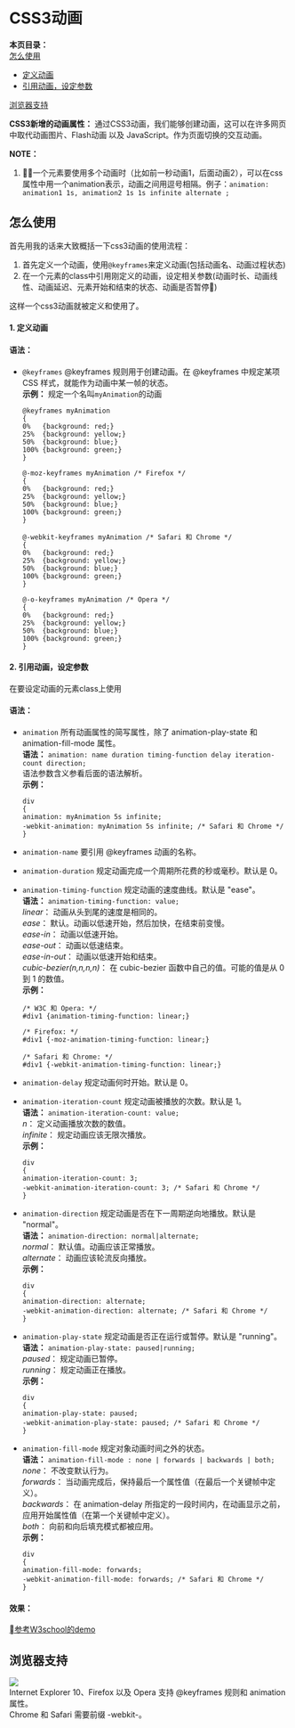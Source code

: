 # CSS3动画  
__本页目录：__   
[怎么使用](#id1)  
- [定义动画](#id11)
- [引用动画，设定参数](#id12)  

[浏览器支持](#id3)  

__CSS3新增的动画属性：__  通过CSS3动画，我们能够创建动画，这可以在许多网页中取代动画图片、Flash动画 以及 JavaScript。作为页面切换的交互动画。

__NOTE：__  
1. 一个元素要使用多个动画时（比如前一秒动画1，后面动画2），可以在css属性中用一个animation表示，动画之间用逗号相隔。例子：`animation: animation1 1s, animation2 1s 1s infinite alternate ;`

<a id='id1'></a>

## 怎么使用
首先用我的话来大致概括一下css3动画的使用流程：
1. 首先定义一个动画，使用`@keyframes`来定义动画(包括动画名、动画过程状态)
2. 在一个元素的class中引用刚定义的动画，设定相关参数(动画时长、动画线性、动画延迟、元素开始和结束的状态、动画是否暂停)    

这样一个css3动画就被定义和使用了。

<a href="" id="id11"></a>

#### 1. 定义动画  
#### __语法：__   
- `@keyframes`  @keyframes 规则用于创建动画。在 @keyframes 中规定某项 CSS 样式，就能作为动画中某一帧的状态。   
    __示例：__ 规定一个名叫``myAnimation``的动画   
    ```
    @keyframes myAnimation
    {
    0%   {background: red;}
    25%  {background: yellow;}
    50%  {background: blue;}
    100% {background: green;}
    }

    @-moz-keyframes myAnimation /* Firefox */
    {
    0%   {background: red;}
    25%  {background: yellow;}
    50%  {background: blue;}
    100% {background: green;}
    }

    @-webkit-keyframes myAnimation /* Safari 和 Chrome */
    {
    0%   {background: red;}
    25%  {background: yellow;}
    50%  {background: blue;}
    100% {background: green;}
    }

    @-o-keyframes myAnimation /* Opera */
    {
    0%   {background: red;}
    25%  {background: yellow;}
    50%  {background: blue;}
    100% {background: green;}
    }
    ```  

<a href="" id="id12"></a>

#### 2. 引用动画，设定参数  
在要设定动画的元素class上使用  
#### __语法：__   
- `animation`	所有动画属性的简写属性，除了 animation-play-state 和 animation-fill-mode 属性。  
    __语法：__ `animation: name duration timing-function delay iteration-count direction;`   
    语法参数含义参看后面的语法解析。   
    __示例：__ 
    ```
    div
    {
    animation: myAnimation 5s infinite;
    -webkit-animation: myAnimation 5s infinite; /* Safari 和 Chrome */
    }
    ```   
- `animation-name`	要引用 @keyframes 动画的名称。  
    
- `animation-duration`	规定动画完成一个周期所花费的秒或毫秒。默认是 0。
     
- `animation-timing-function`	规定动画的速度曲线。默认是 "ease"。  
    __语法：__ `animation-timing-function: value;`     
    _linear_：	动画从头到尾的速度是相同的。  
    _ease_：	默认。动画以低速开始，然后加快，在结束前变慢。  
    _ease-in_：	动画以低速开始。  
    _ease-out_：	动画以低速结束。  
    _ease-in-out_：	动画以低速开始和结束。  
    _cubic-bezier(n,n,n,n)_： 在 cubic-bezier 函数中自己的值。可能的值是从 0 到 1 的数值。   
    __示例：__   
    ```
    /* W3C 和 Opera: */
    #div1 {animation-timing-function: linear;}

    /* Firefox: */
    #div1 {-moz-animation-timing-function: linear;}

    /* Safari 和 Chrome: */
    #div1 {-webkit-animation-timing-function: linear;}
    ```
- `animation-delay`	规定动画何时开始。默认是 0。  
  
- `animation-iteration-count`	规定动画被播放的次数。默认是 1。    
    __语法：__ `animation-iteration-count: value;`       
    _n_：	 定义动画播放次数的数值。  
    _infinite_：	规定动画应该无限次播放。    
    __示例：__   
    ```
    div
    {
    animation-iteration-count: 3;
    -webkit-animation-iteration-count: 3; /* Safari 和 Chrome */
    }
    ```
- `animation-direction`	规定动画是否在下一周期逆向地播放。默认是 "normal"。  
    __语法：__ `animation-direction: normal|alternate;`       
    _normal_：	默认值。动画应该正常播放。  
    _alternate_：	动画应该轮流反向播放。      
    __示例：__   
    ```
    div
    {
    animation-direction: alternate;
    -webkit-animation-direction: alternate; /* Safari 和 Chrome */
    }
    ```
- `animation-play-state`	规定动画是否正在运行或暂停。默认是 "running"。  
   __语法：__ `animation-play-state: paused|running;`       
    _paused_： 规定动画已暂停。  
    _running_：	规定动画正在播放。       
    __示例：__   
    ```
    div
    {
    animation-play-state: paused;
    -webkit-animation-play-state: paused; /* Safari 和 Chrome */
    }
    ```
- `animation-fill-mode`	规定对象动画时间之外的状态。     
   __语法：__ `animation-fill-mode : none | forwards | backwards | both;`       
    _none_： 不改变默认行为。   
    _forwards_： 当动画完成后，保持最后一个属性值（在最后一个关键帧中定义）。  
    _backwards_： 在 animation-delay 所指定的一段时间内，在动画显示之前，应用开始属性值（在第一个关键帧中定义）。  
    _both_： 向前和向后填充模式都被应用。         
    __示例：__   
    ```
    div
    {
    animation-fill-mode: forwards;
    -webkit-animation-fill-mode: forwards; /* Safari 和 Chrome */
    }
    ``` 

#### __效果：__
[参考W3school的demo](http://www.w3school.com.cn/tiy/t.asp?f=css3_animation4)

<a href="" id="id3"></a>

## 浏览器支持
![](https://ws2.sinaimg.cn/large/0069RVTdgy1fupd51aiv4j30u209k76w.jpg)  
Internet Explorer 10、Firefox 以及 Opera 支持 @keyframes 规则和 animation 属性。  
Chrome 和 Safari 需要前缀 -webkit-。

